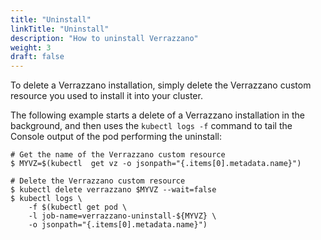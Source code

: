 ```yaml
---
title: "Uninstall"
linkTitle: "Uninstall"
description: "How to uninstall Verrazzano"
weight: 3
draft: false
---
```



To delete a Verrazzano installation, simply delete the Verrazzano custom resource you used to 
install it into your cluster.

The following example starts a delete of a Verrazzano installation in the background, and then 
uses the `kubectl logs -f` command to tail the Console output of the pod performing the uninstall:

```
# Get the name of the Verrazzano custom resource
$ MYVZ=$(kubectl  get vz -o jsonpath="{.items[0].metadata.name}")

# Delete the Verrazzano custom resource
$ kubectl delete verrazzano $MYVZ --wait=false
$ kubectl logs \
    -f $(kubectl get pod \
    -l job-name=verrazzano-uninstall-${MYVZ} \
    -o jsonpath="{.items[0].metadata.name}")
```
